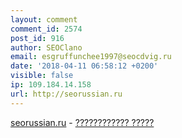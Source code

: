 ```yaml
---
layout: comment
comment_id: 2574
post_id: 916
author: SEOClano
email: esgruffunchee1997@seocdvig.ru
date: '2018-04-11 06:58:12 +0200'
visible: false
ip: 109.184.14.158
url: http://seorussian.ru
---
```

<a href=http://seorussian.ru>seorussian.ru</a> -  <a href=http://seorussian.ru>???????????? ?????</a> 
